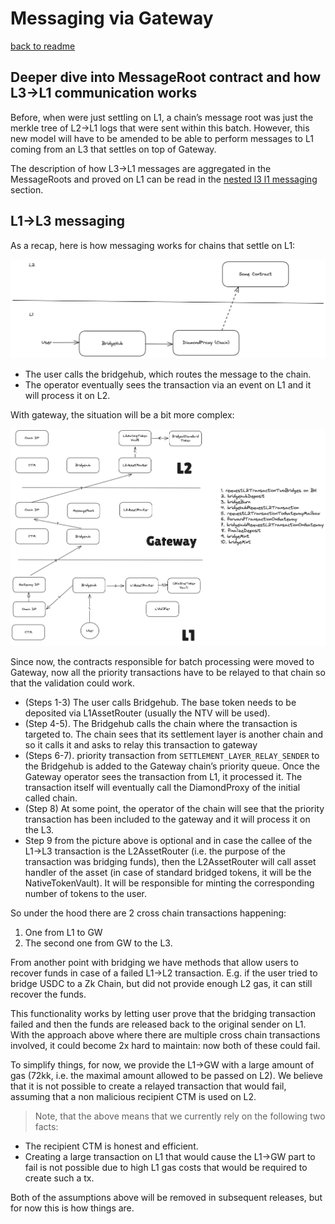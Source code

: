 # Messaging via Gateway
[back to readme](../README.md)

## Deeper dive into MessageRoot contract and how L3→L1 communication works

Before, when were just settling on L1, a chain’s message root was just the merkle tree of L2→L1 logs that were sent within this batch. However, this new model will have to be amended to be able to perform messages to  L1 coming from an L3 that settles on top of Gateway.

The description of how L3→L1 messages are aggregated in the MessageRoots and proved on L1 can be read in the [nested l3 l1 messaging](./nested_l3_l1_messaging.md) section.

## L1→L3 messaging

As a recap, here is how messaging works for chains that settle on L1:


![Direct L1->L2 messaging](./img/l1_l2_messaging.png)


- The user calls the bridgehub, which routes the message to the chain.
- The operator eventually sees the transaction via an event on L1 and it will process it on L2.

With gateway, the situation will be a bit more complex:

![L1->L2 messaging via the Gateway](./img/l1_l3_messaging.png)

Since now, the contracts responsible for batch processing were moved to Gateway, now all the priority transactions have to be relayed to that chain so that the validation could work.

- (Steps 1-3) The user calls Bridgehub. The base token needs to be deposited via L1AssetRouter (usually the NTV will be used).
- (Step 4-5). The Bridgehub calls the chain where the transaction is targeted to. The chain sees that its settlement layer is another chain and so it calls it and asks to relay this transaction to gateway
- (Steps 6-7). priority transaction from `SETTLEMENT_LAYER_RELAY_SENDER` to the Bridgehub is added to the Gateway chain’s priority queue. Once the Gateway operator sees the transaction from L1, it processed it. The transaction itself will eventually call the DiamondProxy of the initial called chain.
- (Step 8) At some point, the operator of the chain will see that the priority transaction has been included to the gateway and it will process it on the L3.
- Step 9 from the picture above is optional and in case the callee of the L1→L3 transaction is the L2AssetRouter (i.e. the purpose of the transaction was bridging funds), then the L2AssetRouter will call asset handler of the asset (in case of standard bridged tokens, it will be the NativeTokenVault). It will be responsible for minting the corresponding number of tokens to the user.

So under the hood there are 2 cross chain transactions happening:

1. One from L1 to GW
2. The second one from GW to the L3.

From another point with bridging we have methods that allow users to recover funds in case of a failed L1→L2 transaction. E.g. if the user tried to bridge USDC to a Zk Chain, but did not provide enough L2 gas, it can still recover the funds.

This functionality works by letting user prove that the bridging transaction failed and then the funds are released back to the original sender on L1. With the approach above where there are multiple cross chain transactions involved, it could become 2x hard to maintain: now both of these could fail.

To simplify things, for now, we provide the L1→GW with a large amount of gas (72kk, i.e. the maximal amount allowed to be passed on L2). We believe that it is not possible to create a relayed transaction that would fail, assuming that a non malicious recipient CTM is used on L2.

> Note, that the above means that we currently rely on the following two facts:

- The recipient CTM is honest and efficient.
- Creating a large transaction on L1 that would cause the L1→GW part to fail is not possible due to high L1 gas costs that would be required to create such a tx.

Both of the assumptions above will be removed in subsequent releases, but for now this is how things are.
> 

